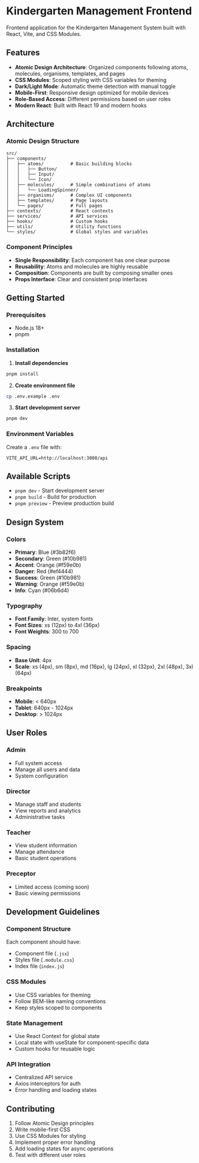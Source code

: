 # Kindergarten Management Frontend

Frontend application for the Kindergarten Management System built with React, Vite, and CSS Modules.

## Features

- **Atomic Design Architecture**: Organized components following atoms, molecules, organisms, templates, and pages
- **CSS Modules**: Scoped styling with CSS variables for theming
- **Dark/Light Mode**: Automatic theme detection with manual toggle
- **Mobile-First**: Responsive design optimized for mobile devices
- **Role-Based Access**: Different permissions based on user roles
- **Modern React**: Built with React 19 and modern hooks

## Architecture

### Atomic Design Structure

```
src/
├── components/
│   ├── atoms/          # Basic building blocks
│   │   ├── Button/
│   │   ├── Input/
│   │   └── Icon/
│   ├── molecules/      # Simple combinations of atoms
│   │   └── LoadingSpinner/
│   ├── organisms/      # Complex UI components
│   ├── templates/      # Page layouts
│   └── pages/          # Full pages
├── contexts/           # React contexts
├── services/           # API services
├── hooks/              # Custom hooks
├── utils/              # Utility functions
└── styles/             # Global styles and variables
```

### Component Principles

- **Single Responsibility**: Each component has one clear purpose
- **Reusability**: Atoms and molecules are highly reusable
- **Composition**: Components are built by composing smaller ones
- **Props Interface**: Clear and consistent prop interfaces

## Getting Started

### Prerequisites

- Node.js 18+
- pnpm

### Installation

1. **Install dependencies**
```bash
pnpm install
```

2. **Create environment file**
```bash
cp .env.example .env
```

3. **Start development server**
```bash
pnpm dev
```

### Environment Variables

Create a `.env` file with:

```env
VITE_API_URL=http://localhost:3000/api
```

## Available Scripts

- `pnpm dev` - Start development server
- `pnpm build` - Build for production
- `pnpm preview` - Preview production build

## Design System

### Colors

- **Primary**: Blue (#3b82f6)
- **Secondary**: Green (#10b981)
- **Accent**: Orange (#f59e0b)
- **Danger**: Red (#ef4444)
- **Success**: Green (#10b981)
- **Warning**: Orange (#f59e0b)
- **Info**: Cyan (#06b6d4)

### Typography

- **Font Family**: Inter, system fonts
- **Font Sizes**: xs (12px) to 4xl (36px)
- **Font Weights**: 300 to 700

### Spacing

- **Base Unit**: 4px
- **Scale**: xs (4px), sm (8px), md (16px), lg (24px), xl (32px), 2xl (48px), 3xl (64px)

### Breakpoints

- **Mobile**: < 640px
- **Tablet**: 640px - 1024px
- **Desktop**: > 1024px

## User Roles

### Admin
- Full system access
- Manage all users and data
- System configuration

### Director
- Manage staff and students
- View reports and analytics
- Administrative tasks

### Teacher
- View student information
- Manage attendance
- Basic student operations

### Preceptor
- Limited access (coming soon)
- Basic viewing permissions

## Development Guidelines

### Component Structure

Each component should have:
- Component file (`.jsx`)
- Styles file (`.module.css`)
- Index file (`index.js`)

### CSS Modules

- Use CSS variables for theming
- Follow BEM-like naming conventions
- Keep styles scoped to components

### State Management

- Use React Context for global state
- Local state with useState for component-specific data
- Custom hooks for reusable logic

### API Integration

- Centralized API service
- Axios interceptors for auth
- Error handling and loading states

## Contributing

1. Follow Atomic Design principles
2. Write mobile-first CSS
3. Use CSS Modules for styling
4. Implement proper error handling
5. Add loading states for async operations
6. Test with different user roles
